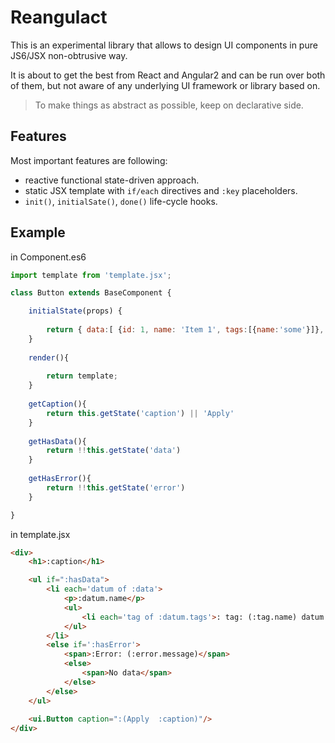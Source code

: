 # Reangulact

This is an experimental library that allows to design UI components in pure JS6/JSX non-obtrusive way.

It is about to get the best from React and Angular2 and can be run over both of them, but not aware of any underlying UI framework or library based on.

> To make things as abstract as possible, keep on declarative side.

## Features

Most important features are following:
 - reactive functional state-driven approach.
 - static JSX template with `if/each` directives and `:key` placeholders.
 - `init()`, `initialSate()`, `done()` life-cycle hooks.

## Example 

in Component.es6

```javascript
import template from 'template.jsx';

class Button extends BaseComponent {

    initialState(props) {
        
        return { data:[ {id: 1, name: 'Item 1', tags:[{name:'some'}]}, ...props};
    }
    
    render(){
    
        return template;
    }
    
    getCaption(){
        return this.getState('caption') || 'Apply'
    }
    
    getHasData(){
        return !!this.getState('data')
    }
    
    getHasError(){
        return !!this.getState('error')
    }

}

```

in template.jsx

```html
<div>
    <h1>:caption</h1>

    <ul if=":hasData">
        <li each='datum of :data'>
            <p>:datum.name</p>
            <ul>
                <li each='tag of :datum.tags'>: tag: (:tag.name) datum: (:datum.name)</li>
            </ul>
        </li>
        <else if=':hasError'>
            <span>:Error: (:error.message)</span>
            <else>
                <span>No data</span>
            </else>
        </else>
    </ul>
    
    <ui.Button caption=":(Apply  :caption)"/>
</div>
```
